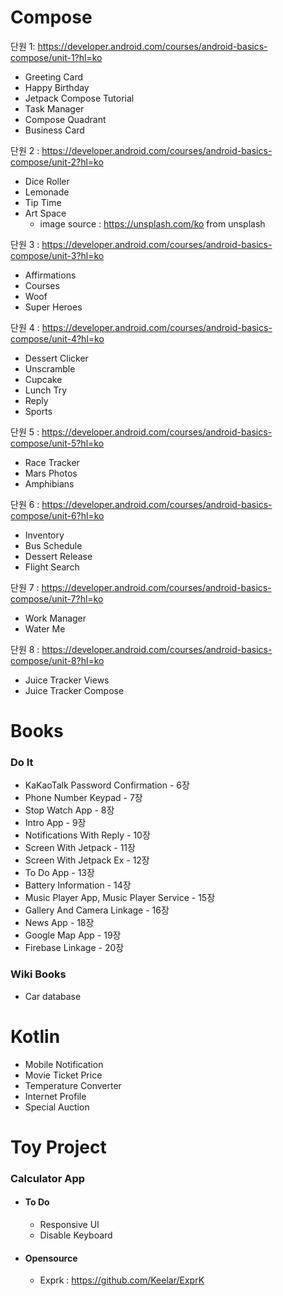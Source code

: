 # Compose
단원 1: https://developer.android.com/courses/android-basics-compose/unit-1?hl=ko
* Greeting Card
* Happy Birthday
* Jetpack Compose Tutorial
* Task Manager
* Compose Quadrant
* Business Card

단원 2 : https://developer.android.com/courses/android-basics-compose/unit-2?hl=ko
* Dice Roller
* Lemonade
* Tip Time
* Art Space
  * image source : https://unsplash.com/ko from unsplash

단원 3 : https://developer.android.com/courses/android-basics-compose/unit-3?hl=ko
* Affirmations
* Courses
* Woof
* Super Heroes

단원 4 : https://developer.android.com/courses/android-basics-compose/unit-4?hl=ko
* Dessert Clicker
* Unscramble
* Cupcake
* Lunch Try
* Reply
* Sports

단원 5 : https://developer.android.com/courses/android-basics-compose/unit-5?hl=ko
* Race Tracker
* Mars Photos
* Amphibians

단원 6 : https://developer.android.com/courses/android-basics-compose/unit-6?hl=ko
* Inventory
* Bus Schedule
* Dessert Release
* Flight Search

단원 7 : https://developer.android.com/courses/android-basics-compose/unit-7?hl=ko
* Work Manager
* Water Me

단원 8 : https://developer.android.com/courses/android-basics-compose/unit-8?hl=ko
* Juice Tracker Views
* Juice Tracker Compose

# Books
### **Do It**
 * KaKaoTalk Password Confirmation - 6장
 * Phone Number Keypad - 7장
 * Stop Watch App - 8장
 * Intro App - 9장
 * Notifications With Reply - 10장
 * Screen With Jetpack - 11장
 * Screen With Jetpack Ex - 12장
 * To Do App - 13장
 * Battery Information - 14장
 * Music Player App, Music Player Service - 15장
 * Gallery And Camera Linkage - 16장
 * News App - 18장
 * Google Map App - 19장
 * Firebase Linkage - 20장
 
### **Wiki Books**
 * Car database
 
  
# Kotlin
 * Mobile Notification
 * Movie Ticket Price
 * Temperature Converter
 * Internet Profile
 * Special Auction
 
# Toy Project

### **Calculator App**
* #### To Do
  * Responsive UI
  * Disable Keyboard
 * #### Opensource
   * Exprk : https://github.com/Keelar/ExprK
